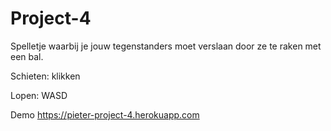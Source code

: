 # Project-4
Spelletje waarbij je jouw tegenstanders moet verslaan door ze te raken met een bal.

Schieten: klikken

Lopen: WASD

Demo <a href="https://pieter-project-4.herokuapp.com">https://pieter-project-4.herokuapp.com</a>
